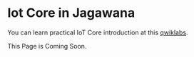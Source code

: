 # Iot Core in Jagawana

You can learn practical IoT Core introduction at  this [qwiklabs](https://www.qwiklabs.com/focuses/1800?parent=catalog).

This Page is Coming Soon.